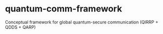 # quantum-comm-framework
Conceptual framework for global quantum-secure communication (QIRRP + QDDS + QARP)
